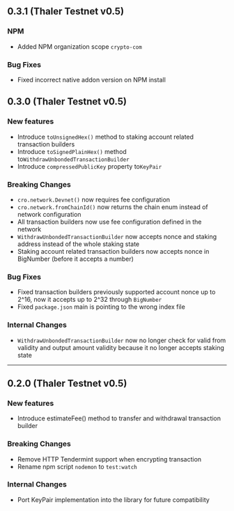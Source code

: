 ## 0.3.1 (Thaler Testnet v0.5)

### NPM

- Added NPM organization scope `crypto-com`

### Bug Fixes

- Fixed incorrect native addon version on NPM install

## 0.3.0 (Thaler Testnet v0.5)

### New features

- Introduce `toUnsignedHex()` method to staking account related transaction builders
- Introduce `toSignedPlainHex()` method to`WithdrawUnbondedTransactionBuilder`
- Introduce `compressedPublicKey` property to`KeyPair`

### Breaking Changes

- `cro.network.Devnet()` now requires fee configuration
- `cro.network.fromChainId()` now returns the chain enum instead of network configuration
- All transaction builders now use fee configuration defined in the network
- `WithdrawUnbondedTransactionBuilder` now accepts nonce and staking address instead of the whole staking state
- Staking account related transaction builders now accepts nonce in BigNumber (before it accepts a number)

### Bug Fixes

- Fixed transaction builders previously supported account nonce up to 2^16, now it accepts up to 2^32 through `BigNumber`
- Fixed `package.json` main is pointing to the wrong index file

### Internal Changes

- `WithdrawUnbondedTransactionBuilder` now no longer check for valid from validity and output amount validity because it no longer accepts staking state

-----

## 0.2.0 (Thaler Testnet v0.5)

### New features

- Introduce estimateFee() method to transfer and withdrawal transaction builder

### Breaking Changes

- Remove HTTP Tendermint support when encrypting transaction
- Rename npm script `nodemon` to `test:watch`

### Internal Changes

- Port KeyPair implementation into the library for future compatibility
